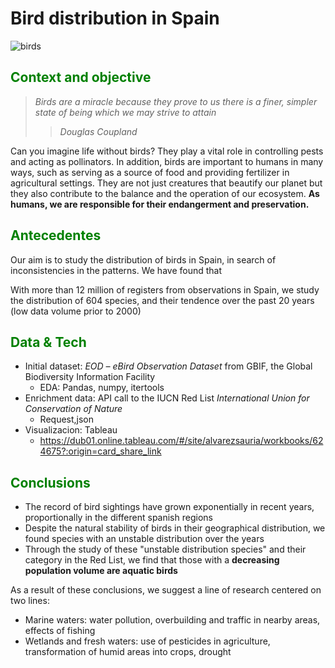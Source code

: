 # Bird distribution in Spain

![birds](https://cdna.artstation.com/p/assets/images/images/021/706/756/large/marina-lezcano-aves-firma.jpg?1572642446)

## <span style="color:green"> Context and objective </span>

>*Birds are a miracle because they prove to us there is a finer, simpler state of being which we may strive to attain*
>> *Douglas Coupland*

Can you imagine life without birds?
They play a vital role in controlling pests and acting as pollinators. In addition, birds are important to humans in many ways, such as serving as a source of food and providing fertilizer in agricultural settings.
They are not just creatures that beautify our planet but they also contribute to the balance and the operation of our ecosystem. 
**As humans, we are responsible for their endangerment and preservation.**


## <span style="color:green"> Antecedentes </span>

Our aim is to study the distribution of birds in Spain, in search of inconsistencies in the patterns.
We have found that

With more than 12 million of registers from observations in Spain, we study the distribution of 604 species, and their tendence over the past 20 years (low data volume prior to 2000)


## <span style="color:green"> Data & Tech </span>

- Initial dataset: *EOD – eBird Observation Dataset* from GBIF, the Global Biodiversity Information Facility
    - EDA: Pandas, numpy, itertools
- Enrichment data: API call to the IUCN Red List *International Union for Conservation of Nature*
    - Request,json
- Visualizacion: Tableau
    - https://dub01.online.tableau.com/#/site/alvarezsauria/workbooks/624675?:origin=card_share_link


## <span style="color:green"> Conclusions </span>
- The record of bird sightings have grown exponentially in recent years, proportionally in the different spanish regions
- Despite the natural stability of birds in their geographical distribution, we found species with an unstable distribution over the years
- Through the study of these "unstable distribution species" and their category in the Red List, we find that those with a **decreasing population volume are aquatic birds**

As a result of these conclusions, we suggest a line of research centered on two lines:
- Marine waters: water pollution, overbuilding and traffic in nearby areas, effects of fishing
- Wetlands and fresh waters: use of pesticides in agriculture, transformation of humid areas into crops, drought
